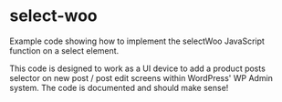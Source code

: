 # select-woo
Example code showing how to implement the selectWoo JavaScript function on a select element.

This code is designed to work as a UI device to add a product posts selector on new post / post edit screens within WordPress' WP Admin system. The code is documented and should make sense!

